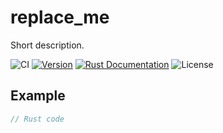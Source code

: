 # replace_me
Short description.

![CI](https://github.com/tversteeg/replace_me/workflows/CI/badge.svg)
<a href="https://crates.io/crates/replace_me"><img src="https://img.shields.io/crates/v/replace_me.svg" alt="Version"/></a>
<a href="https://docs.rs/replace_me"><img src="https://img.shields.io/badge/api-rustdoc-blue.svg" alt="Rust Documentation"/></a>
<img src="https://img.shields.io/crates/l/replace_me.svg" alt="License"/>

## Example

```rust
// Rust code
```
